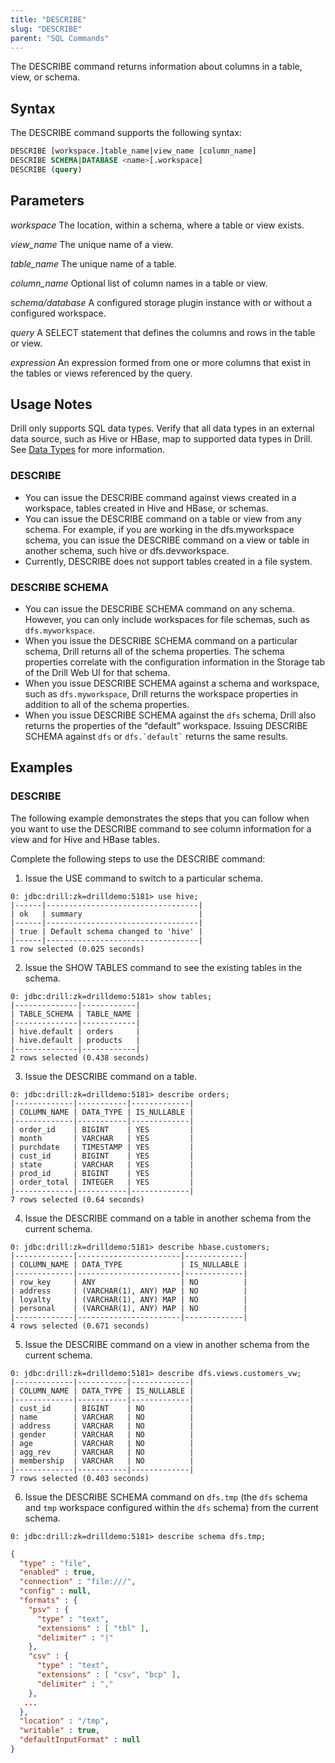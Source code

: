 ```yaml
---
title: "DESCRIBE"
slug: "DESCRIBE"
parent: "SQL Commands"
---
```

The DESCRIBE command returns information about columns in a table, view, or schema.

## Syntax

The DESCRIBE command supports the following syntax:
```sql
DESCRIBE [workspace.]table_name|view_name [column_name]
DESCRIBE SCHEMA|DATABASE <name>[.workspace]
DESCRIBE (query)
```



## Parameters
*workspace*
The location, within a schema, where a table or view exists.

*view_name*
The unique name of a view.

*table_name*
The unique name of a table.

*column_name*
Optional list of column names in a table or view.

*schema/database*
A configured storage plugin instance with or without a configured workspace.

*query*
A SELECT statement that defines the columns and rows in the table or view.

*expression*
An expression formed from one or more columns that exist in the tables or views referenced by the query.



## Usage Notes

Drill only supports SQL data types. Verify that all data types in an external data source, such as Hive or HBase, map to supported data types in Drill. See [Data Types]({{site.baseurl}}/docs/data-types/) for more information.

### DESCRIBE
- You can issue the DESCRIBE command against views created in a workspace, tables created in Hive and HBase, or schemas.
- You can issue the DESCRIBE command on a table or view from any schema. For example, if you are working in the dfs.myworkspace schema, you can issue the DESCRIBE command on a view or table in another schema, such hive or dfs.devworkspace.
- Currently, DESCRIBE does not support tables created in a file system.

### DESCRIBE SCHEMA
- You can issue the DESCRIBE SCHEMA command on any schema. However, you can only include workspaces for file schemas, such as `dfs.myworkspace`.
- When you issue the DESCRIBE SCHEMA command on a particular schema, Drill returns all of the schema properties. The schema properties correlate with the configuration information in the Storage tab of the Drill Web UI for that schema.
- When you issue DESCRIBE SCHEMA against a schema and workspace, such as `dfs.myworkspace`, Drill returns the workspace properties in addition to all of the schema properties.
- When you issue DESCRIBE SCHEMA against the `dfs` schema, Drill also returns the properties of the “default” workspace. Issuing DESCRIBE SCHEMA against `dfs` or `` dfs.`default` `` returns the same results.


## Examples

### DESCRIBE

The following example demonstrates the steps that you can follow when you want
to use the DESCRIBE command to see column information for a view and for Hive
and HBase tables.

Complete the following steps to use the DESCRIBE command:

1. Issue the USE command to switch to a particular schema.
```
0: jdbc:drill:zk=drilldemo:5181> use hive;
|------|----------------------------------|
| ok   | summary                          |
|------|----------------------------------|
| true | Default schema changed to 'hive' |
|------|----------------------------------|
1 row selected (0.025 seconds)
```

2. Issue the SHOW TABLES command to see the existing tables in the schema.
```
0: jdbc:drill:zk=drilldemo:5181> show tables;
|--------------|------------|
| TABLE_SCHEMA | TABLE_NAME |
|--------------|------------|
| hive.default | orders     |
| hive.default | products   |
|--------------|------------|
2 rows selected (0.438 seconds)
```

3. Issue the DESCRIBE command on a table.
```
0: jdbc:drill:zk=drilldemo:5181> describe orders;
|-------------|-----------|-------------|
| COLUMN_NAME | DATA_TYPE | IS_NULLABLE |
|-------------|-----------|-------------|
| order_id    | BIGINT    | YES         |
| month       | VARCHAR   | YES         |
| purchdate   | TIMESTAMP | YES         |
| cust_id     | BIGINT    | YES         |
| state       | VARCHAR   | YES         |
| prod_id     | BIGINT    | YES         |
| order_total | INTEGER   | YES         |
|-------------|-----------|-------------|
7 rows selected (0.64 seconds)
```

4. Issue the DESCRIBE command on a table in another schema from the current schema.
```
0: jdbc:drill:zk=drilldemo:5181> describe hbase.customers;
|-------------|-----------------------|-------------|
| COLUMN_NAME | DATA_TYPE             | IS_NULLABLE |
|-------------|-----------------------|-------------|
| row_key     | ANY                   | NO          |
| address     | (VARCHAR(1), ANY) MAP | NO          |
| loyalty     | (VARCHAR(1), ANY) MAP | NO          |
| personal    | (VARCHAR(1), ANY) MAP | NO          |
|-------------|-----------------------|-------------|
4 rows selected (0.671 seconds)
```

5. Issue the DESCRIBE command on a view in another schema from the current schema.
```
0: jdbc:drill:zk=drilldemo:5181> describe dfs.views.customers_vw;
|-------------|-----------|-------------|
| COLUMN_NAME | DATA_TYPE | IS_NULLABLE |
|-------------|-----------|-------------|
| cust_id     | BIGINT    | NO          |
| name        | VARCHAR   | NO          |
| address     | VARCHAR   | NO          |
| gender      | VARCHAR   | NO          |
| age         | VARCHAR   | NO          |
| agg_rev     | VARCHAR   | NO          |
| membership  | VARCHAR   | NO          |
|-------------|-----------|-------------|
7 rows selected (0.403 seconds)
```

6. Issue the DESCRIBE SCHEMA command on `dfs.tmp` (the `dfs` schema and `tmp` workspace configured within the `dfs` schema) from the current schema.
```
0: jdbc:drill:zk=drilldemo:5181> describe schema dfs.tmp;
```
```json
{
  "type" : "file",
  "enabled" : true,
  "connection" : "file:///",
  "config" : null,
  "formats" : {
    "psv" : {
      "type" : "text",
      "extensions" : [ "tbl" ],
      "delimiter" : "|"
    },
    "csv" : {
      "type" : "text",
      "extensions" : [ "csv", "bcp" ],
      "delimiter" : ","
    },
   ...
  },
  "location" : "/tmp",
  "writable" : true,
  "defaultInputFormat" : null
}
```






